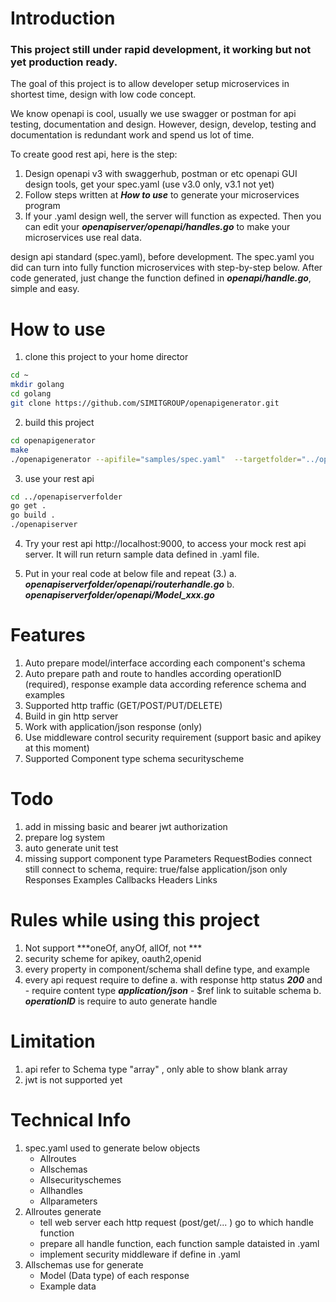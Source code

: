 # Introduction
### This project still under rapid development, it working but not yet production ready.

The goal of this project is to allow developer setup microservices in shortest time, design with low code concept. 

We know openapi is cool, usually we use swagger or postman for api testing, documentation and design. However, design, develop, testing and documentation is redundant work and spend us lot of time.

To create good rest api, here is the step:
1. Design openapi v3 with swaggerhub, postman or etc openapi GUI design tools, get your spec.yaml (use v3.0 only, v3.1 not yet)
2. Follow steps written at ***How to use*** to generate your microservices program
3. If your .yaml design well, the server will function as expected. Then you can edit your ***openapiserver/openapi/handles.go*** to make your microservices use real data.


 design api standard (spec.yaml), before development. The spec.yaml you did can turn into fully function microservices with step-by-step below. After code generated, just change the function defined in ***openapi/handle.go***, simple and easy.


# How to use
1. clone this project to your home director
```bash
cd ~
mkdir golang
cd golang
git clone https://github.com/SIMITGROUP/openapigenerator.git
```
2. build this project
```bash
cd openapigenerator
make
./openapigenerator --apifile="samples/spec.yaml"  --targetfolder="../openapiserverfolder" --projectname="openapiserver" --listen=":9000" --lang="go"
```

3. use your rest api
```bash
cd ../openapiserverfolder
go get .
go build . 
./openapiserver
```

4. Try your rest api http://localhost:9000, to access your mock rest api server. It will run return sample data defined in .yaml file.

5. Put in your real code at below file and repeat (3.)
    a.  ***openapiserverfolder/openapi/routerhandle.go***
    b.  ***openapiserverfolder/openapi/Model_xxx.go***


# Features
1. Auto prepare model/interface according each component's schema
2. Auto prepare path and route to handles according operationID (required), response example data according reference schema and examples
3. Supported http traffic (GET/POST/PUT/DELETE)
4. Build in gin http server
5. Work with application/json response (only)
6. Use middleware control security requirement (support basic and apikey at this moment)
7. Supported Component type
    schema
    securityscheme


# Todo
1. add in missing basic and bearer jwt authorization
2. prepare log system
3. auto generate unit test
4. missing support component type
    Parameters
    RequestBodies
        connect still connect to schema, 
            require: true/false
            application/json only
    Responses
    Examples
    Callbacks
    Headers
    Links

# Rules while using this project
1. Not support  ***oneOf, anyOf, allOf, not ***
2. security scheme for apikey, oauth2,openid
3. every property in component/schema shall define type, and example
4. every api request require to define
    a. with response http status ***200*** and
            - require content type ***application/json***
            - $ref link to suitable schema
    b. ***operationID*** is require to auto generate handle

# Limitation
1. api refer to Schema type "array" , only able to show blank array
2. jwt is not supported yet




# Technical Info
1. spec.yaml used to generate below objects
    - Allroutes
    - Allschemas
    - Allsecurityschemes
    - Allhandles
    - Allparameters
3. Allroutes generate
    - tell web server each http request (post/get/... ) go to which handle function
    - prepare all handle function, each function sample dataisted in .yaml
    - implement security middleware if define in .yaml 
2. Allschemas use for generate
    - Model (Data type) of each response
    - Example data